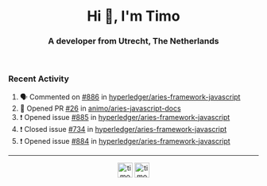 <h1 align="center">Hi 👋, I'm Timo</h1>
<h3 align="center">A developer from Utrecht, The Netherlands</h3>
<br/>
<!-- https://github.com/rahuldkjain/github-profile-readme-generator --!>

<!--  <p align="left"><img src="https://github-readme-stats.vercel.app/api?username=timoglastra&show_icons=true&count_private=true&" alt="timoglastra" /></p> --!>

<!--
Github language stats
<p align="left"><img src="https://github-readme-stats.vercel.app/api/top-langs/?username=timoglastra&layout=compact" alt="timoglastra" /><p>
-->

<!-- Codestats language stats -->
<!-- <p align="left"><img src="https://codestats-readme.vercel.app/api/top-langs/?username=timoglastra&layout=compact&language_count=12" alt="timoglastra" /><p>    --!>
  
<h3>Recent Activity</h3>

<!--START_SECTION:activity-->
1. 🗣 Commented on [#886](https://github.com/hyperledger/aries-framework-javascript/issues/886) in [hyperledger/aries-framework-javascript](https://github.com/hyperledger/aries-framework-javascript)
2. 💪 Opened PR [#26](https://github.com/animo/aries-javascript-docs/pull/26) in [animo/aries-javascript-docs](https://github.com/animo/aries-javascript-docs)
3. ❗️ Opened issue [#885](https://github.com/hyperledger/aries-framework-javascript/issues/885) in [hyperledger/aries-framework-javascript](https://github.com/hyperledger/aries-framework-javascript)
4. ❗️ Closed issue [#734](https://github.com/hyperledger/aries-framework-javascript/issues/734) in [hyperledger/aries-framework-javascript](https://github.com/hyperledger/aries-framework-javascript)
5. ❗️ Opened issue [#884](https://github.com/hyperledger/aries-framework-javascript/issues/884) in [hyperledger/aries-framework-javascript](https://github.com/hyperledger/aries-framework-javascript)
<!--END_SECTION:activity-->

---

<p align="center">
<a href="https://twitter.com/timoglastra" target="blank"><img align="center" src="https://cdn.jsdelivr.net/npm/simple-icons@3.0.1/icons/twitter.svg" alt="timoglastra" height="30" width="30" /></a>
<a href="https://linkedin.com/in/timoglastra" target="blank"><img align="center" src="https://cdn.jsdelivr.net/npm/simple-icons@3.0.1/icons/linkedin.svg" alt="timoglastra" height="30" width="30" /></a>
</p>



